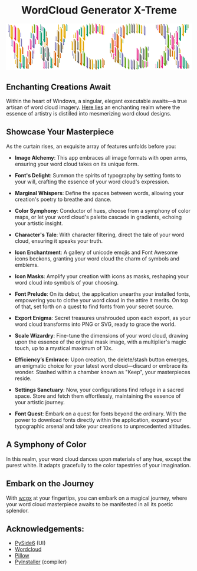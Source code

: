 <h1 align="center">WordCloud Generator X-Treme</h1>

<p align="center">
  <img src="wcgx.png" alt="wcgx">
</p>

## Enchanting Creations Await
Within the heart of Windows, a singular, elegant executable awaits—a true artisan of word cloud imagery. [Here lies](https://github.com/komtraya/wcgx/releases) an enchanting realm where the essence of artistry is distilled into mesmerizing word cloud designs.

## Showcase Your Masterpiece
As the curtain rises, an exquisite array of features unfolds before you:

- **Image Alchemy**: This app embraces all image formats with open arms, ensuring your word cloud takes on its unique form.

- **Font's Delight**: Summon the spirits of typography by setting fonts to your will, crafting the essence of your word cloud's expression.

- **Marginal Whispers**: Define the spaces between words, allowing your creation's poetry to breathe and dance.

- **Color Symphony**: Conductor of hues, choose from a symphony of color maps, or let your word cloud's palette cascade in gradients, echoing your artistic insight.

- **Character's Tale**: With character filtering, direct the tale of your word cloud, ensuring it speaks your truth.

- **Icon Enchantment**: A gallery of unicode emojis and Font Awesome icons beckons, granting your word cloud the charm of symbols and emblems.

- **Icon Masks**: Amplify your creation with icons as masks, reshaping your word cloud into symbols of your choosing.

- **Font Prelude**: On its debut, the application unearths your installed fonts, empowering you to clothe your word cloud in the attire it merits. On top of that, set forth on a quest to find fonts from your secret source.

- **Export Enigma**: Secret treasures unshrouded upon each export, as your word cloud transforms into PNG or SVG, ready to grace the world.

- **Scale Wizardry**: Fine-tune the dimensions of your word cloud, drawing upon the essence of the original mask image, with a multiplier's magic touch, up to a mystical maximum of 10x.

- **Efficiency’s Embrace**: Upon creation, the delete/stash button emerges, an enigmatic choice for your latest word cloud—discard or embrace its wonder. Stashed within a chamber known as "Keep", your masterpieces reside.

- **Settings Sanctuary**: Now, your configurations find refuge in a sacred space. Store and fetch them effortlessly, maintaining the essence of your artistic journey.

- **Font Quest**: Embark on a quest for fonts beyond the ordinary. With the power to download fonts directly within the application, expand your typographic arsenal and take your creations to unprecedented altitudes.

## A Symphony of Color
In this realm, your word cloud dances upon materials of any hue, except the purest white. It adapts gracefully to the color tapestries of your imagination.

## Embark on the Journey
With [wcgx](https://github.com/komtraya/wcgx/releases) at your fingertips, you can embark on a magical journey, where your word cloud masterpiece awaits to be manifested in all its poetic splendor.


## Acknowledgements:

- [PySide6](https://pypi.org/project/PySide6/) (UI)
- [Wordcloud](https://pypi.org/project/wordcloud/)
- [Pillow](https://pypi.org/project/Pillow/) 
- [PyInstaller](https://pypi.org/project/pyinstaller/) (compiler)
